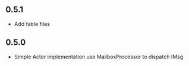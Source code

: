 ## 0.5.1
* Add fable files

## 0.5.0
* Simple Actor implementation use MailboxProcessor to dispatch IMsg
